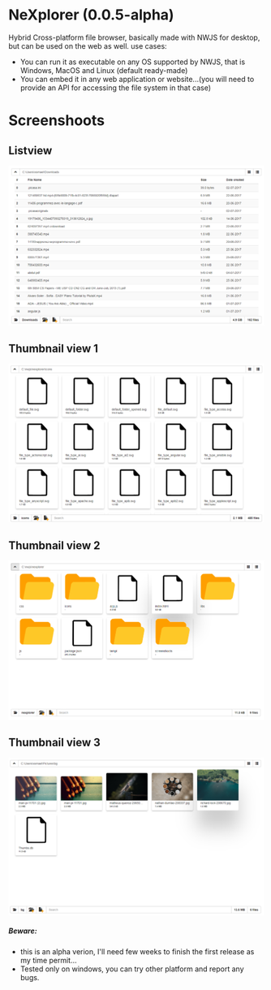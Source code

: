 # NeXplorer (0.0.5-alpha)

Hybrid Cross-platform file browser, basically  made with NWJS for desktop, but can be used on the web as well.
use cases:

- You can run it as executable on any OS supported by NWJS, that is Windows, MacOS and Linux (default ready-made)
- You can embed it in any web application or website...(you will need to provide an API for accessing the file system in that case)


# Screenshoots


## Listview
![List view](screenshots/1.png)


## Thumbnail view 1

![Thumbnail view](screenshots/2.png?raw=true "Thumbnails")


## Thumbnail view 2

![Thumbnail view](screenshots/3.png?raw=true "Thumbnails")


## Thumbnail view 3

![Thumbnail view](screenshots/4.png?raw=true "Thumbnails")


##### Beware:
- this is an alpha verion, I'll need few weeks to finish the first release as my time permit...
- Tested only on windows, you can try other platform and report any bugs.

